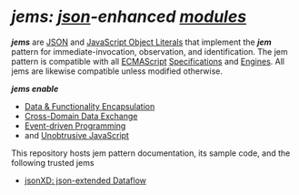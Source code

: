 # _jems: [json](http://json.org/)-enhanced [modules](http://en.wikipedia.org/wiki/Modular_programming)_

__*jems*__ are [JSON](http://json.org/) and [JavaScript Object Literals](https://developer.mozilla.org/en-US/docs/Web/JavaScript/Guide/Values,_variables,_and_literals#Object_literals) that implement the __*jem*__ pattern for immediate-invocation, observation, and identification. The jem pattern is compatible with all [ECMAScript](http://en.wikipedia.org/wiki/ECMAScript) [Specifications](http://www.ecma-international.org/publications/standards/Ecma-262.htm) and [Engines](http://en.wikipedia.org/wiki/JavaScript_engine). All jems are likewise compatible unless modified otherwise.

__*jems enable*__

* [Data & Functionality Encapsulation](https://en.wikipedia.org/wiki/Encapsulation_(object-oriented_programming))
* [Cross-Domain Data Exchange](http://www.slideshare.net/iskitz/using-jsonxd-for-crossdomain-json-exchange)
* [Event-driven Programming](https://en.wikipedia.org/wiki/Event-driven_programming)
* and [Unobtrusive JavaScript](http://en.wikipedia.org/wiki/Unobtrusive_JavaScript)

This repository hosts jem pattern documentation, its sample code, and the following trusted jems
  * [jsonXD: json-extended Dataflow](http://code.jsonxd.net/)
